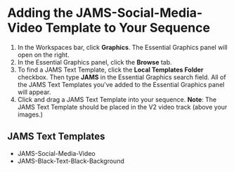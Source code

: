 # Adding the JAMS-Social-Media-Video Template to Your Sequence

1. In the Workspaces bar, click **Graphics**. The Essential Graphics panel will open on the right.
2. In the Essential Graphics panel, click the **Browse** tab.
3. To find a JAMS Text Template, click the **Local Templates Folder** checkbox. Then type **JAMS** in the Essential Graphics search field. All of the JAMS Text Templates you've added to the Essential Graphics panel will appear.
4. Click and drag a JAMS Text Template into your sequence. **Note**: The JAMS Text Template should be placed in the V2 video track \(above your images.\)

## JAMS Text Templates

* JAMS-Social-Media-Video
* JAMS-Black-Text-Black-Background




